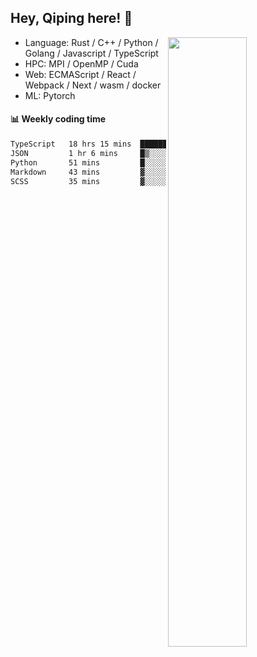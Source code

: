 

## Hey, Qiping here! :wave:

[<img align="right" width="50%" src="https://github-readme-stats.vercel.app/api?username=ppppqp&theme=dark&show_icons=true">](https://metrics.lecoq.io/ppppqp?template=classic)



-   Language: Rust / C++ / Python / Golang / Javascript / TypeScript
-   HPC: MPI / OpenMP / Cuda
-   Web: ECMAScript / React / Webpack / Next / wasm / docker
-   ML: Pytorch



#### :bar_chart: Weekly coding time

<!--START_SECTION:waka-->

```txt
TypeScript   18 hrs 15 mins  ████████████████████▒░░░░   81.75 %
JSON         1 hr 6 mins     █▒░░░░░░░░░░░░░░░░░░░░░░░   04.94 %
Python       51 mins         █░░░░░░░░░░░░░░░░░░░░░░░░   03.85 %
Markdown     43 mins         ▓░░░░░░░░░░░░░░░░░░░░░░░░   03.25 %
SCSS         35 mins         ▓░░░░░░░░░░░░░░░░░░░░░░░░   02.64 %
```

<!--END_SECTION:waka-->
